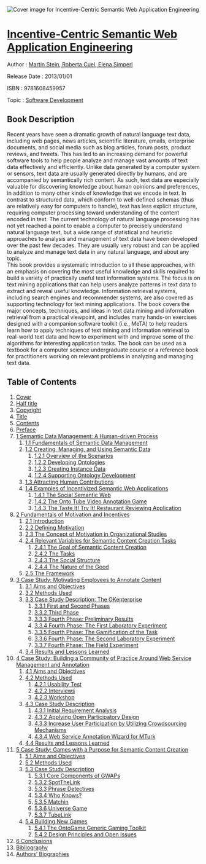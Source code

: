 ![Cover image for Incentive-Centric Semantic Web Application Engineering](https://imgdetail.ebookreading.net/cover/cover/software_development/EB9781608459957.jpg)

[Incentive-Centric Semantic Web Application Engineering](https://ebookreading.net/view/book/Incentive-Centric+Semantic+Web+Application+Engineering-EB9781608459957_1.html "Incentive-Centric Semantic Web Application Engineering")
====================================================================================================================

Author : [Martin Stein](https://ebookreading.net/search/author/Martin+Stein),[ Roberta Cuel](https://ebookreading.net/search/author/+Roberta+Cuel),[ Elena Simperl](https://ebookreading.net/search/author/+Elena+Simperl)

Release Date : 2013/01/01

ISBN : 9781608459957

Topic : [Software Development](https://ebookreading.net/search/category/software-development)

Book Description
-----------------

Recent years have seen a dramatic growth of natural language text data, including web pages, news articles, scientific literature, emails, enterprise documents, and social media such as blog articles, forum posts, product reviews, and tweets. This has led to an increasing demand for powerful software tools to help people analyze and manage vast amounts of text data effectively and efficiently. Unlike data generated by a computer system or sensors, text data are usually generated directly by humans, and are accompanied by semantically rich content. As such, text data are especially valuable for discovering knowledge about human opinions and preferences, in addition to many other kinds of knowledge that we encode in text. In contrast to structured data, which conform to well-defined schemas (thus are relatively easy for computers to handle), text has less explicit structure, requiring computer processing toward understanding of the content encoded in text. The current technology of natural language processing has not yet reached a point to enable a computer to precisely understand natural language text, but a wide range of statistical and heuristic approaches to analysis and management of text data have been developed over the past few decades. They are usually very robust and can be applied to analyze and manage text data in any natural language, and about any topic.  
  This book provides a systematic introduction to all these approaches, with an emphasis on covering the most useful knowledge and skills required to build a variety of practically useful text information systems. The focus is on text mining applications that can help users analyze patterns in text data to extract and reveal useful knowledge. Information retrieval systems, including search engines and recommender systems, are also covered as supporting technology for text mining applications. The book covers the major concepts, techniques, and ideas in text data mining and information retrieval from a practical viewpoint, and includes many hands-on exercises designed with a companion software toolkit (i.e., MeTA) to help readers learn how to apply techniques of text mining and information retrieval to real-world text data and how to experiment with and improve some of the algorithms for interesting application tasks. The book can be used as a textbook for a computer science undergraduate course or a reference book for practitioners working on relevant problems in analyzing and managing text data.
              
Table of Contents
-----------------

1. [Cover](https://ebookreading.net/view/book/Incentive-Centric+Semantic+Web+Application+Engineering-EB9781608459957_1.html)
1. [Half title](https://ebookreading.net/view/book/Incentive-Centric+Semantic+Web+Application+Engineering-EB9781608459957_2.html)
1. [Copyright](https://ebookreading.net/view/book/Incentive-Centric+Semantic+Web+Application+Engineering-EB9781608459957_4.html)
1. [Title](https://ebookreading.net/view/book/Incentive-Centric+Semantic+Web+Application+Engineering-EB9781608459957_5.html)
1. [Contents](https://ebookreading.net/view/book/Incentive-Centric+Semantic+Web+Application+Engineering-EB9781608459957_7.html)
1. [Preface](https://ebookreading.net/view/book/Incentive-Centric+Semantic+Web+Application+Engineering-EB9781608459957_8.html)
1. [1 Semantic Data Management: A Human-driven Process](https://ebookreading.net/view/book/Incentive-Centric+Semantic+Web+Application+Engineering-EB9781608459957_9.html)
    1. [1.1 Fundamentals of Semantic Data Management](https://ebookreading.net/view/book/Incentive-Centric+Semantic+Web+Application+Engineering-EB9781608459957_9.html#lev1)
    1. [1.2 Creating, Managing, and Using Semantic Data](https://ebookreading.net/view/book/Incentive-Centric+Semantic+Web+Application+Engineering-EB9781608459957_9.html#lev2)
        1. [1.2.1 Overview of the Scenarios](https://ebookreading.net/view/book/Incentive-Centric+Semantic+Web+Application+Engineering-EB9781608459957_9.html#ch01_lev2_sec1)
        1. [1.2.2 Developing Ontologies](https://ebookreading.net/view/book/Incentive-Centric+Semantic+Web+Application+Engineering-EB9781608459957_9.html#ch01_lev2_sec2)
        1. [1.2.3 Creating Instance Data](https://ebookreading.net/view/book/Incentive-Centric+Semantic+Web+Application+Engineering-EB9781608459957_9.html#ch01_lev2_sec3)
        1. [1.2.4 Supporting Ontology Development](https://ebookreading.net/view/book/Incentive-Centric+Semantic+Web+Application+Engineering-EB9781608459957_9.html#ch01_lev2_sec4)
    1. [1.3 Attracting Human Contributions](https://ebookreading.net/view/book/Incentive-Centric+Semantic+Web+Application+Engineering-EB9781608459957_9.html#lev3)
    1. [1.4 Examples of Incentivized Semantic Web Applications](https://ebookreading.net/view/book/Incentive-Centric+Semantic+Web+Application+Engineering-EB9781608459957_9.html#lev4)
        1. [1.4.1 The Social Semantic Web](https://ebookreading.net/view/book/Incentive-Centric+Semantic+Web+Application+Engineering-EB9781608459957_9.html#ch01_lev4_sec1)
        1. [1.4.2 The Onto Tube Video Annotation Game](https://ebookreading.net/view/book/Incentive-Centric+Semantic+Web+Application+Engineering-EB9781608459957_9.html#ch01_lev4_sec2)
        1. [1.4.3 The Taste It! Try It! Restaurant Reviewing Application](https://ebookreading.net/view/book/Incentive-Centric+Semantic+Web+Application+Engineering-EB9781608459957_9.html#ch01_lev4_sec3)
1. [2 Fundamentals of Motivation and Incentives](https://ebookreading.net/view/book/Incentive-Centric+Semantic+Web+Application+Engineering-EB9781608459957_10.html)
    1. [2.1 Introduction](https://ebookreading.net/view/book/Incentive-Centric+Semantic+Web+Application+Engineering-EB9781608459957_10.html#lev1)
    1. [2.2 Defining Motivation](https://ebookreading.net/view/book/Incentive-Centric+Semantic+Web+Application+Engineering-EB9781608459957_10.html#lev2)
    1. [2.3 The Concept of Motivation in Organizational Studies](https://ebookreading.net/view/book/Incentive-Centric+Semantic+Web+Application+Engineering-EB9781608459957_10.html#lev3)
    1. [2.4 Relevant Variables for Semantic Content Creation Tasks](https://ebookreading.net/view/book/Incentive-Centric+Semantic+Web+Application+Engineering-EB9781608459957_10.html#lev4)
        1. [2.4.1 The Goal of Semantic Content Creation](https://ebookreading.net/view/book/Incentive-Centric+Semantic+Web+Application+Engineering-EB9781608459957_10.html#lev4_sec1)
        1. [2.4.2 The Tasks](https://ebookreading.net/view/book/Incentive-Centric+Semantic+Web+Application+Engineering-EB9781608459957_10.html#lev4_sec2)
        1. [2.4.3 The Social Structure](https://ebookreading.net/view/book/Incentive-Centric+Semantic+Web+Application+Engineering-EB9781608459957_10.html#lev4_sec3)
        1. [2.4.4 The Nature of the Good](https://ebookreading.net/view/book/Incentive-Centric+Semantic+Web+Application+Engineering-EB9781608459957_10.html#lev4_sec)
    1. [2.5 The Framework](https://ebookreading.net/view/book/Incentive-Centric+Semantic+Web+Application+Engineering-EB9781608459957_10.html#lev5)
1. [3 Case Study: Motivating Employees to Annotate Content](https://ebookreading.net/view/book/Incentive-Centric+Semantic+Web+Application+Engineering-EB9781608459957_11.html)
    1. [3.1 Aims and Objectives](https://ebookreading.net/view/book/Incentive-Centric+Semantic+Web+Application+Engineering-EB9781608459957_11.html#lev1)
    1. [3.2 Methods Used](https://ebookreading.net/view/book/Incentive-Centric+Semantic+Web+Application+Engineering-EB9781608459957_11.html#lev2)
    1. [3.3 Case Study Description: The OKenterprise](https://ebookreading.net/view/book/Incentive-Centric+Semantic+Web+Application+Engineering-EB9781608459957_11.html#lev3)
        1. [3.3.1 First and Second Phases](https://ebookreading.net/view/book/Incentive-Centric+Semantic+Web+Application+Engineering-EB9781608459957_11.html#lev3_sec1)
        1. [3.3.2 Third Phase](https://ebookreading.net/view/book/Incentive-Centric+Semantic+Web+Application+Engineering-EB9781608459957_11.html#lev3_sec2)
        1. [3.3.3 Fourth Phase: Preliminary Results](https://ebookreading.net/view/book/Incentive-Centric+Semantic+Web+Application+Engineering-EB9781608459957_11.html#lev3_sec3)
        1. [3.3.4 Fourth Phase: The First Laboratory Experiment](https://ebookreading.net/view/book/Incentive-Centric+Semantic+Web+Application+Engineering-EB9781608459957_11.html#lev3_sec4)
        1. [3.3.5 Fourth Phase: The Gamification of the Task](https://ebookreading.net/view/book/Incentive-Centric+Semantic+Web+Application+Engineering-EB9781608459957_11.html#lev3_sec5)
        1. [3.3.6 Fourth Phase: The Second Laboratory Experiment](https://ebookreading.net/view/book/Incentive-Centric+Semantic+Web+Application+Engineering-EB9781608459957_11.html#lev3_sec6)
        1. [3.3.7 Fourth Phase: The Field Experiment](https://ebookreading.net/view/book/Incentive-Centric+Semantic+Web+Application+Engineering-EB9781608459957_11.html#lev3_sec7)
    1. [3.4 Results and Lessons Learned](https://ebookreading.net/view/book/Incentive-Centric+Semantic+Web+Application+Engineering-EB9781608459957_11.html#lev4)
1. [4 Case Study: Building a Community of Practice Around Web Service Management and Annotation](https://ebookreading.net/view/book/Incentive-Centric+Semantic+Web+Application+Engineering-EB9781608459957_12.html)
    1. [4.1 Aims and Objectives](https://ebookreading.net/view/book/Incentive-Centric+Semantic+Web+Application+Engineering-EB9781608459957_12.html#ch04_lev1)
    1. [4.2 Methods Used](https://ebookreading.net/view/book/Incentive-Centric+Semantic+Web+Application+Engineering-EB9781608459957_12.html#ch04_lev2)
        1. [4.2.1 Usability Test](https://ebookreading.net/view/book/Incentive-Centric+Semantic+Web+Application+Engineering-EB9781608459957_12.html#ch04_lev2_sec1)
        1. [4.2.2 Interviews](https://ebookreading.net/view/book/Incentive-Centric+Semantic+Web+Application+Engineering-EB9781608459957_12.html#ch04_lev2_sec2)
        1. [4.2.3 Workshop](https://ebookreading.net/view/book/Incentive-Centric+Semantic+Web+Application+Engineering-EB9781608459957_12.html#ch04_lev2_sec3)
    1. [4.3 Case Study Description](https://ebookreading.net/view/book/Incentive-Centric+Semantic+Web+Application+Engineering-EB9781608459957_12.html#ch04_lev3)
        1. [4.3.1 Initial Requirement Analysis](https://ebookreading.net/view/book/Incentive-Centric+Semantic+Web+Application+Engineering-EB9781608459957_12.html#ch04_lev3_sec1)
        1. [4.3.2 Applying Open Participatory Design](https://ebookreading.net/view/book/Incentive-Centric+Semantic+Web+Application+Engineering-EB9781608459957_12.html#ch04_lev3_sec2)
        1. [4.3.3 Increase User Participation by Utilizing Crowdsourcing Mechanisms](https://ebookreading.net/view/book/Incentive-Centric+Semantic+Web+Application+Engineering-EB9781608459957_12.html#ch04_lev3_sec3)
        1. [4.3.4 Web Service Annotation Wizard for MTurk](https://ebookreading.net/view/book/Incentive-Centric+Semantic+Web+Application+Engineering-EB9781608459957_12.html#ch04_lev3_sec4)
    1. [4.4 Results and Lessons Learned](https://ebookreading.net/view/book/Incentive-Centric+Semantic+Web+Application+Engineering-EB9781608459957_12.html#ch04_lev4)
1. [5 Case Study: Games with a Purpose for Semantic Content Creation](https://ebookreading.net/view/book/Incentive-Centric+Semantic+Web+Application+Engineering-EB9781608459957_13.html)
    1. [5.1 Aims and Objectives](https://ebookreading.net/view/book/Incentive-Centric+Semantic+Web+Application+Engineering-EB9781608459957_13.html#ch05_lev1)
    1. [5.2 Methods Used](https://ebookreading.net/view/book/Incentive-Centric+Semantic+Web+Application+Engineering-EB9781608459957_13.html#ch05_lev2)
    1. [5.3 Case Study Description](https://ebookreading.net/view/book/Incentive-Centric+Semantic+Web+Application+Engineering-EB9781608459957_13.html#ch05_lev3)
        1. [5.3.1 Core Components of GWAPs](https://ebookreading.net/view/book/Incentive-Centric+Semantic+Web+Application+Engineering-EB9781608459957_13.html#ch05_lev3_sec1)
        1. [5.3.2 SpotTheLink](https://ebookreading.net/view/book/Incentive-Centric+Semantic+Web+Application+Engineering-EB9781608459957_13.html#ch05_lev3_sec2)
        1. [5.3.3 Phrase Detectives](https://ebookreading.net/view/book/Incentive-Centric+Semantic+Web+Application+Engineering-EB9781608459957_13.html#ch05_lev3_sec3)
        1. [5.3.4 Who Knows?](https://ebookreading.net/view/book/Incentive-Centric+Semantic+Web+Application+Engineering-EB9781608459957_13.html#ch05_lev3_sec4)
        1. [5.3.5 Matchin](https://ebookreading.net/view/book/Incentive-Centric+Semantic+Web+Application+Engineering-EB9781608459957_13.html#ch05_lev3_sec5)
        1. [5.3.6 Universe Game](https://ebookreading.net/view/book/Incentive-Centric+Semantic+Web+Application+Engineering-EB9781608459957_13.html#ch05_lev3_sec6)
        1. [5.3.7 TubeLink](https://ebookreading.net/view/book/Incentive-Centric+Semantic+Web+Application+Engineering-EB9781608459957_13.html#ch05_lev3_sec7)
    1. [5.4 Building New Games](https://ebookreading.net/view/book/Incentive-Centric+Semantic+Web+Application+Engineering-EB9781608459957_13.html#ch05_lev4)
        1. [5.4.1 The OntoGame Generic Gaming Toolkit](https://ebookreading.net/view/book/Incentive-Centric+Semantic+Web+Application+Engineering-EB9781608459957_13.html#ch05_lev4_sec1)
        1. [5.4.2 Design Principles and Open Issues](https://ebookreading.net/view/book/Incentive-Centric+Semantic+Web+Application+Engineering-EB9781608459957_13.html#ch05_lev4_sec2)
1. [6 Conclusions](https://ebookreading.net/view/book/Incentive-Centric+Semantic+Web+Application+Engineering-EB9781608459957_14.html)
1. [Bibliography](https://ebookreading.net/view/book/Incentive-Centric+Semantic+Web+Application+Engineering-EB9781608459957_15.html)
1. [Authors’ Biographies](https://ebookreading.net/view/book/Incentive-Centric+Semantic+Web+Application+Engineering-EB9781608459957_16.html)
